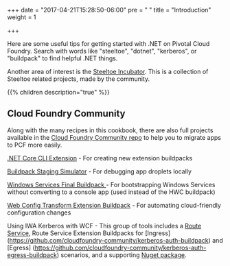 +++
date = "2017-04-21T15:28:50-06:00"
pre = "<i class='fa fa-home'></i> "
title = "Introduction"
weight = 1

+++

Here are some useful tips for getting started with .NET on Pivotal Cloud Foundry. Search with words like "steeltoe", "dotnet", "kerberos", or "buildpack" to find helpful .NET things.

Another area of interest is the [Steeltoe Incubator](https://github.com/steeltoeoss-incubator). This is a collection of Steeltoe related projects, made by the community.

{{% children description="true" %}}

## Cloud Foundry Community

Along with the many recipes in this cookbook, there are also full projects available in the [Cloud Foundry Community repo](https://github.com/cloudfoundry-community/) to help you to migrate apps to PCF more easily.

[.NET Core CLI Extension](https://github.com/cloudfoundry-community/buildpack-dotnet-template) - For creating new extension buildpacks

[Buildpack Staging Simulator](https://github.com/cloudfoundry-community/windows-services-buildpack) - For debugging app droplets locally

[Windows Services Final Buildpack ](https://github.com/cloudfoundry-community/windows-services-buildpack) - For bootstrapping Windows Services without converting to a console app (used instead of the HWC buildpack)

[Web Config Transform Extension Buildpack](https://github.com/cloudfoundry-community/web-config-transform-buildpack) - For automating cloud-friendly configuration changes 

Using IWA Kerberos with WCF - This group of tools includes a [Route Service](https://github.com/cloudfoundry-community/kerberos-auth-route-service), Route Service Extension Buildpacks for [Ingress] (https://github.com/cloudfoundry-community/kerberos-auth-buildpack) and [Egress] (https://github.com/cloudfoundry-community/kerberos-auth-egress-buildpack) scenarios, and a supporting [Nuget package](https://github.com/cloudfoundry-community/kerberos-auth-egress-wcf-client-interceptor).